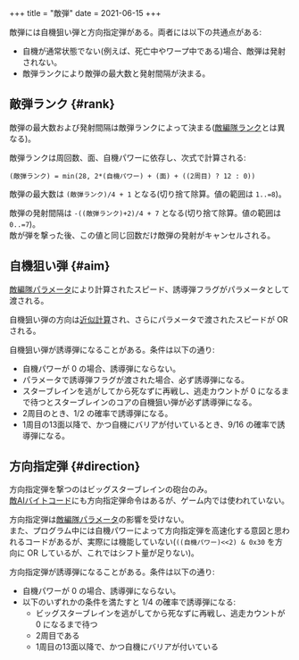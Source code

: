 +++
title = "敵弾"
date = 2021-06-15
+++

敵弾には自機狙い弾と方向指定弾がある。両者には以下の共通点がある:

* 自機が通常状態でない(例えば、死亡中やワープ中である)場合、敵弾は発射されない。
* 敵弾ランクにより敵弾の最大数と発射間隔が決まる。

## 敵弾ランク {#rank}

敵弾の最大数および発射間隔は敵弾ランクによって決まる([敵編隊ランク](@/enemy-group/index.md#param-rank)とは異なる)。

敵弾ランクは周回数、面、自機パワーに依存し、次式で計算される:

`(敵弾ランク) = min(28, 2*(自機パワー) + (面) + ((2周目) ? 12 : 0))`

敵弾の最大数は `(敵弾ランク)/4 + 1` となる(切り捨て除算。値の範囲は `1..=8`)。

敵弾の発射間隔は `-((敵弾ランク)+2)/4 + 7` となる(切り捨て除算。値の範囲は `0..=7`)。  
敵が弾を撃った後、この値と同じ回数だけ敵弾の発射がキャンセルされる。

## 自機狙い弾 {#aim}

[敵編隊パラメータ](@/enemy-group/index.md)により計算されたスピード、誘導弾フラグがパラメータとして渡される。

自機狙い弾の方向は[近似計算](@/direction/index.md#aim)され、さらにパラメータで渡されたスピードが OR される。

自機狙い弾が誘導弾になることがある。条件は以下の通り:

* 自機パワーが 0 の場合、誘導弾にならない。
* パラメータで誘導弾フラグが渡された場合、必ず誘導弾になる。
* スターブレインを逃がしてから死なずに再戦し、逃走カウントが 0 になるまで待つとスターブレインのコアの自機狙い弾が必ず誘導弾になる。
* 2周目のとき、1/2 の確率で誘導弾になる。
* 1周目の13面以降で、かつ自機にバリアが付いているとき、9/16 の確率で誘導弾になる。

## 方向指定弾 {#direction}

方向指定弾を撃つのはビッグスターブレインの砲台のみ。  
[敵AIバイトコード](@/enemy-ai/index.md)にも方向指定弾命令はあるが、ゲーム内では使われていない。

方向指定弾は[敵編隊パラメータ](@/enemy-group/index.md)の影響を受けない。  
また、プログラム中には自機パワーによって方向指定弾を高速化する意図と思われるコードがあるが、実際には機能していない(`((自機パワー)<<2) & 0x30` を方向に OR しているが、これではシフト量が足りない)。

方向指定弾が誘導弾になることがある。条件は以下の通り:

* 自機パワーが 0 の場合、誘導弾にならない。
* 以下のいずれかの条件を満たすと 1/4 の確率で誘導弾になる:
  - ビッグスターブレインを逃がしてから死なずに再戦し、逃走カウントが 0 になるまで待つ
  - 2周目である
  - 1周目の13面以降で、かつ自機にバリアが付いている
